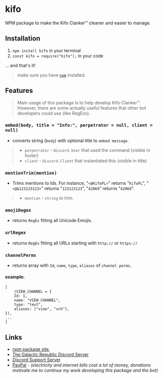 # kifo
 NPM package to make the Kifo Clanker™ cleaner and easier to manage.

## Installation
1. `npm install kifo` in your terminal
1. `const kifo = require("kifo");` in your code

... and that's it!

> make sure you have [`npm`](https://www.npmjs.com/get-npm) installed.

## Features
> Main usage of this package is to help develop Kifo Clanker™. However, there are some actually useful features that other bot developers could use (like RegExs).

### `embed(body, title = "Info:", perpetrator = null, client = null)`
- converts string (`body`) with optional title to `embed message`.
> - `perpetrator` - `Discord.User` that used the command (visible in footer)
> - `client` - `Discord.Client` that instantiated this (visible in title)

### `mentionTrim(mention)`
- Trims mentions to Ids. For instance, "`<@KifoPL>`" returns "`KifoPL`", "`<@&123123123>`" returns "`123123123`", "`42069`" returns "`42069`".
> - `mention` -  `string` to trim.

### `emojiRegex`
- returns `RegEx` fitting all Unicode Emojis.

### `urlRegex`
- returns `RegEx` fitting all URLs starting with `http://` or `https://`

### `channelPerms`
- returns array with `Id`, `name`, `type`, `aliases` of `channel perms`.
#### example:
	[
		(VIEW_CHANNEL = {
		Id: 1,
		name: "VIEW_CHANNEL",
		type: "text",
		aliases: ["view", "vch"],
	}),
	...
	]

## Links
- [npm package site](https://www.npmjs.com/package/kifo),
- [The Galactic Republic Discord Server](https://discord.gg/invite/thegalacticrepublic)
- [Discord Support Server](https://discord.com/invite/HxUFQCxPFp)
- [PayPal](https://paypal.me/Michal3run) - *(electricity and internet bills cost a lot of money, donations motivate me to continue my work developing this package and the bot)*
